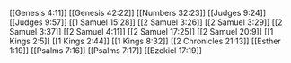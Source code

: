 [[Genesis 4:11]]
[[Genesis 42:22]]
[[Numbers 32:23]]
[[Judges 9:24]]
[[Judges 9:57]]
[[1 Samuel 15:28]]
[[2 Samuel 3:26]]
[[2 Samuel 3:29]]
[[2 Samuel 3:37]]
[[2 Samuel 4:11]]
[[2 Samuel 17:25]]
[[2 Samuel 20:9]]
[[1 Kings 2:5]]
[[1 Kings 2:44]]
[[1 Kings 8:32]]
[[2 Chronicles 21:13]]
[[Esther 1:19]]
[[Psalms 7:16]]
[[Psalms 7:17]]
[[Ezekiel 17:19]]
